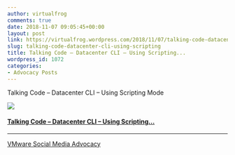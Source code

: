 ```yaml
---
author: virtualfrog
comments: true
date: 2018-11-07 09:05:45+00:00
layout: post
link: https://virtualfrog.wordpress.com/2018/11/07/talking-code-datacenter-cli-using-scripting/
slug: talking-code-datacenter-cli-using-scripting
title: Talking Code – Datacenter CLI – Using Scripting...
wordpress_id: 1072
categories:
- Advocacy Posts
---
```


Talking Code – Datacenter CLI – Using Scripting Mode

[![](https://d3utlhu53nfcwz.cloudfront.net/171901/cdnImage/article/c75dd9fe-6e81-4415-948a-9abcb9215661/?size=Box320)](http://bit.ly/2OvGrwN)

#### [Talking Code – Datacenter CLI – Using Scripting...](http://bit.ly/2OvGrwN)

* * *

[VMware Social Media Advocacy](http://advocacy.vmware.com)
